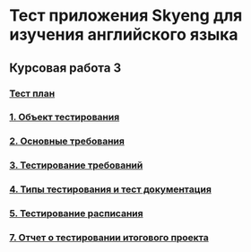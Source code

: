 # Тест приложения Skyeng для изучения английского языка
## Курсовая работа 3

### [Тест план](https://github.com/ELvovo7/-1-2-Skypro-/blob/main/docs/Тест%20план.md)

### [1. Объект тестирования](https://github.com/ELvovo7/-1-2-Skypro-/blob/main/docs/Объект%20тестирования.md)

### [2. Основные требования](https://github.com/ELvovo7/-1-2-Skypro-/blob/main/docs/Основные%20требования.md)

### [3. Тестирование требований](https://github.com/ELvovo7/-1-2-Skypro-/blob/main/docs/Тестирование%20требований.md)

### [4. Типы тестирования и тест документация](https://github.com/ELvovo7/-1-2-Skypro-/blob/main/docs/Типы%20тестирования%20и%20тест%20документация.md)

### [5. Тестирование расписания](https://github.com/ELvovo7/-1-2-Skypro-/blob/main/docs/Тестирование%20расписания.md)

### [7. Отчет о тестировании итогового проекта](https://github.com/ELvovo7/-1-2-Skypro-/blob/main/docs/Отчет%20о%20тестировании%20итогового%20проекта.md)

